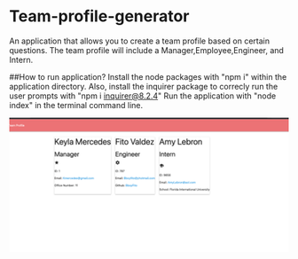 # Team-profile-generator
An application that allows you to create a team profile based on certain questions.
The team profile will include a Manager,Employee,Engineer, and Intern.
<br>

##How to run application?
Install the node packages with "npm i" within the application directory.
Also, install the inquirer package to correcly run the user prompts with "npm i inquirer@8.2.4"
Run the application with "node index" in the terminal command line.


<img src='https://github.com/alebarrero/Team-profile-generator/blob/main/Screenshot%202023-05-06%20at%208.51.57%20PM.png?raw=true'>
